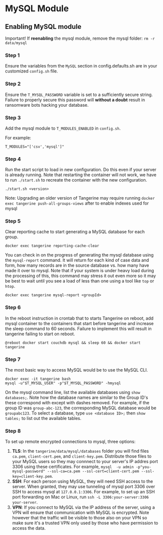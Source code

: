 # MySQL Module

## Enabling MySQL module

Important! If __reenabling__ the mysql module, remove the mysql folder: `rm -r data/mysql`

### Step 1
Ensure the variables from the `MySQL` section in config.defaults.sh are in your customized `config.sh` file. 

### Step 2
Ensure the `T_MYSQL_PASSWORD` variable is set to a sufficiently secure string. Failure to properly secure this password will __without a doubt__ result in ransomware bots hacking your database.

### Step 3
Add the mysql module to `T_MODULES_ENABLED` in `config.sh`. 

For example:
```
T_MODULES="['csv','mysql']"
```

### Step 4
Run the start script to load in new configuration. Do this even if your server is already running. Note that restarting the container will not work, we have to run `./start.sh` to recreate the container with the new configuration.

```
./start.sh <version>
```

Note: Upgrading an older version of Tangerine may require running `docker exec tangerine push-all-groups-views` after to enable indexes used for mysql

### Step 5
Clear reporting cache to start generating a MySQL database for each group.

```
docker exec tangerine reporting-cache-clear
```

You can check in on the progress of generating the mysql database using the `mysql-report` command. It will return for each kind of case data and form, how many records are in the source database vs. how many have made it over to mysql. Note that if your system is under heavy load during the processing of this, this command may stress it out even more so it may be best to wait until you see a load of less than one using a tool like `top` or `htop`. 

```
docker exec tangerine mysql-report <groupId>
```

### Step 6
In the reboot instruction in crontab that to starts Tangerine on reboot, add mysql container to the containers that start before tangerine and increase the sleep command to 60 seconds. Failure to implement this will result in tangerine failing to start on reboot.

```
@reboot docker start couchdb mysql && sleep 60 && docker start tangerine
```

### Step 7
The most basic way to access MySQL would be to use the MySQL CLI. 

```
docker exec -it tangerine bash
mysql -u"$T_MYSQL_USER" -p"$T_MYSQL_PASSWORD" -hmysql
```

On the mysql command line, list the available databases using `show databases;`. Note how the database names are similar to the Group ID's these correspond with except with dashes removed. For example, if the group ID was `group-abc-123`, the corresponding MySQL database would be `groupabc123`. To select a database, type `use <database ID>;` then `show tables;` to list out the available tables.

### Step 8

To set up remote encrypted connections to mysql, three options:

1. __TLS__: In the `tangerine/data/mysql/databases` folder you will find files `ca.pem`, `client-cert.pem`, and `client-key.pem`. Distribute those files to your MySQL users so they may connnect to your server's IP addres port 3306 using these certificates. For example, `mysql  -u admin -p"you-mysql-password" --ssl-ca=ca.pem --ssl-cert=client-cert.pem --ssl-key=client-key.pem`.
2. __SSH__: For each person using MySQL, they will need SSH access to the server. When granted, they may use tunneling of mysql port 3306 over SSH to access mysql at `127.0.0.1:3306`.  For example, to set up an SSH port forwarding on Mac or Linux, run `ssh -L 3306:your-server:3306 your-server`.
3. __VPN__: If you connect to MySQL via the IP address of the server, using a VPN will ensure that communication with MySQL is encrypted. Note however that the traffic will be visible to those also on your VPN so make sure it's a trusted VPN only used by those who have permission to access the data.
